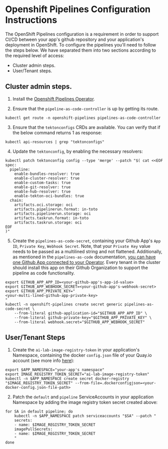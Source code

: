 # Openshift Pipelines Configuration Instructions

The OpenShift Pipelines configuration is a requirement in order to support CI/CD between your app's github repository and your application's deployment in OpenShift. To configure the pipelines you'll need to follow the steps below. We have separated them into two sections according to the required level of access:

- Cluster admin steps.
- User/Tenant steps.

## Cluster admin steps.

1. Install the [Openshift Pipelines Operator](https://docs.redhat.com/en/documentation/openshift_container_platform/4.6/html/pipelines/installing-pipelines#installing-pipelines).

2. Ensure that the `pipeline-as-code-controller` is up by getting its route.

```
kubectl get route -n openshift-pipelines pipelines-as-code-controller
```

3. Ensure that the `tektonconfigs` CRDs are available. You can verify that if the below command returns 1 as response:

```
kubectl api-resources | grep "tektonconfigs"
```

4. Update the `tektonconfig`, by enabling the necessary resolvers:

```
kubectl patch tektonconfig config --type 'merge' --patch "$( cat <<EOF
spec:
  pipeline:
    enable-bundles-resolver: true
    enable-cluster-resolver: true
    enable-custom-tasks: true
    enable-git-resolver: true
    enable-hub-resolver: true
    enable-tekton-oci-bundles: true
  chain:
    artifacts.oci.storage: oci
    artifacts.pipelinerun.format: in-toto
    artifacts.pipelinerun.storage: oci
    artifacts.taskrun.format: in-toto
    artifacts.taskrun.storage: oci
EOF
)"
```

5. Create the `pipelines-as-code-secret`, containing your Github App's `App ID`, `Private Key`, `Webhook Secret`. Note, that your `Private Key` value needs to be passed as a multilined string and not flattened. Additionally, as mentioned in the `pipelines-as-code` documentation, [you can have one Github App connected to your Operator](https://pipelinesascode.com/docs/install/github_apps/). Every tenant in the cluster should install this app on their Github Organization to support the pipeline as code functionality.

```
export GITHUB_APP_APP_ID=<your-github-app's-app-id-value>
export GITHUB_APP_WEBHOOK_SECRET=<your-github-app's-webhook-secret>
export GITHUB_APP_PRIVATE_KEY="
<your-multi-lined-github-app-private-key>
"
kubectl -n openshift-pipelines create secret generic pipelines-as-code-secret \
    --from-literal github-application-id="$GITHUB_APP_APP_ID" \
    --from-literal github-private-key="$GITHUB_APP_PRIVATE_KEY" \
    --from-literal webhook.secret="$GITHUB_APP_WEBHOOK_SECRET"
```

## User/Tenant Steps

1. Create the `ai-lab-image-registry-token` in your application's Namespace, containing the docker `config.json` file of your Quay.io account (see more info [here](https://docs.redhat.com/en/documentation/red_hat_quay/3.6/html-single/use_red_hat_quay/index#allow-robot-access-user-repo)):

```
export $APP_NAMESPACE="your-app's namespace"
export IMAGE_REGISTRY_TOKEN_SECRET="ai-lab-image-registry-token"
kubectl -n $APP_NAMESPACE create secret docker-registry "$IMAGE_REGISTRY_TOKEN_SECRET" --from-file=.dockerconfigjson=<your-docker-config.json-file-path>
```

2.  Patch the `default` and `pipeline` ServiceAccounts in your application Namespace by adding the image registry token secret created above:

```
for SA in default pipeline; do
    kubectl -n $APP_NAMESPACE patch serviceaccounts "$SA" --patch "
    secrets:
    - name: $IMAGE_REGISTRY_TOKEN_SECRET
    imagePullSecrets:
    - name: $IMAGE_REGISTRY_TOKEN_SECRET
    "
done
```
